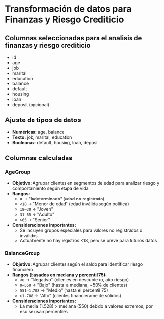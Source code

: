 # Transformación de datos para Finanzas y Riesgo Crediticio

## Columnas seleccionadas para el analisis de finanzas y riesgo crediticio

- id
- age
- job
- marital
- education
- balance
- default
- housing
- loan
- deposit (opcional)

## Ajuste de tipos de datos

- **Numéricas:** age, balance
- **Texto:** job, marital, education
- **Booleanas:** default, housing, loan, deposit

## Columnas calculadas

### AgeGroup
- **Objetivo:** Agrupar clientes en segmentos de edad para analizar riesgo y comportamiento según etapa de vida
- **Rangos:**
  - `0` → "Indeterminado" (edad no registrada)
  - `<18` → "Menor de edad" (edad inválida según política)
  - `18–30` → "Joven"
  - `31–65` → "Adulto"
  - `>65` → "Senior"
- **Consideraciones importantes:**
  - Se incluyen grupos especiales para valores no registrados o inválidos
  - Actualmente no hay registros <18, pero se prevé para futuros datos

### BalanceGroup
- **Objetivo:** Agrupar clientes según el saldo para identificar riesgo financiero
- **Rangos (basados en mediana y percentil 75):**
  - `<0` → "Negativo" (clientes en descubierto, alto riesgo)
  - `0–550` → "Bajo" (hasta la mediana, ~50% de clientes)
  - `551–1.708` → "Medio" (hasta el percentil 75)
  - `>1.708` → "Alto" (clientes financieramente sólidos)
- **Consideraciones importantes:**
  - La media (1.528) > mediana (550) debido a valores extremos; por eso se usan percentiles
